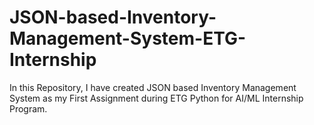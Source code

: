 # JSON-based-Inventory-Management-System-ETG-Internship
In this Repository, I have created JSON based Inventory Management System as my First Assignment during ETG Python for AI/ML Internship Program.
